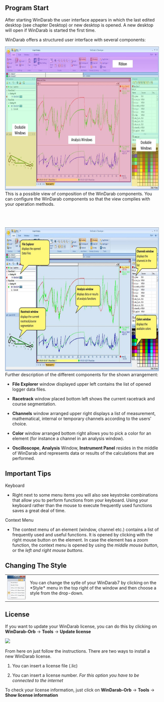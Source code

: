 ## Program Start

After starting WinDarab the user interface appears in which the last edited desktop (see chapter Desktop) or new desktop is opened. A new desktop will open if WinDarab is started the first time.
 
WinDarab offers a structured user interface with several components:

<img src="images/Structured User Interface - Color Highlighted.jpg" width="807" height="470">
<br />This is a possible view of composition of the WinDarab components. You can configure the WinDarab components so that the view complies with your operation methods. 
<br/>
<br/>
<br/>
<br/>
<br/>
<img src="images/Structured User Interface - Explanations.jpg" width="807" height="470">
Further description of the different components for the shown arrangement:

* **File Explorer** window displayed upper left contains the list of opened logger data files.

* **Racetrack** window placed bottom left shows the current racetrack and course segmentation.

* **Channels** window arranged upper right displays a list of measurement, mathematical, internal or temporary channels according to the users’ choice.

* **Color** window arranged bottom right allows you to pick a color for an element (for instance a channel in an analysis window).

* **Oscilloscope**, **Analysis** Window, **Instrument Panel** resides in the middle of WinDarab and represents data or results of the calculations that are performed.
 
## Important Tips

Keyboard
- Right next to some menu items you will also see keystroke combinations that allow you to perform functions from your keyboard. Using your keyboard rather than the mouse to execute frequently used functions saves a great deal of time.
 
Context Menu
- The context menu of an element (window, channel etc.) contains a list of frequently used and useful functions. It is opened by clicking with the right mouse button on the element. In case the element has a zoom function, the context menu is opened by using the *middle mouse button*, or the *left and right mouse buttons*. 

## Changing The Style
<table>
<tr>
<td><img src="images/Available Styles.jpg"></td>
<td> You can change the sytle of your WinDarab7 by clicking on the *Style* menu in the top right of the window and then choose a style from the drop-down.</td>
</tr>
</table>
 
## License
If you want to update your WinDarab license, you can do this by clicking on **WinDarab-Orb** -> **Tools** -> **Update license**
 
<img src="License Menu.jpg">
 
From here on just follow the instructions. There are two ways to install a new WinDarab license. 

1.  You can insert a license file (.lic)

2.  You can insert a license number. *For this option you have to be connected to the internet*

To check your license information, just click on **WinDarab-Orb** -> **Tools** -> **Show license information**
 
